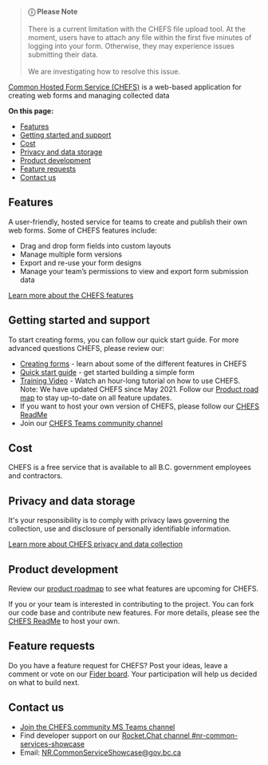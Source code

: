 >**ⓘ Please Note**<br><br>
>There is a current limitation with the CHEFS file upload tool. At the moment, users have to attach any file within the first five minutes of logging into your form. Otherwise, they may experience issues submitting their data. <br><br>
>We are investigating how to resolve this issue.

[Common Hosted Form Service (CHEFS)](https://chefs.nrs.gov.bc.ca/app/) is a web-based application for creating web forms and managing collected data

**On this page:**

* [Features](#Features)
* [Getting started and support](#Getting-started-and-support)
* [Cost](#Cost)
* [Privacy and data storage](#Privacy-and-data-storage)
* [Product development](#Product-development)
* [Feature requests](#Feature-requests)
* [Contact us](#Contact-us)

## Features

A user-friendly, hosted service for teams to create and publish their own web forms. Some of CHEFS features include:
* Drag and drop form fields into custom layouts
* Manage multiple form versions
* Export and re-use your form designs
* Manage your team’s permissions to view and export form submission data

[Learn more about the CHEFS features](Overview)

## Getting started and support
To start creating forms, you can follow our quick start guide. For more advanced questions CHEFS, please review our:

* [Creating forms](Creating-forms) - learn about some of the different features in CHEFS
* [Quick start guide](Quick-Start-Guide) - get started building a simple form
* [Training Video](https://www.youtube.com/watch?v=Wf432lBjcTA) - Watch an hour-long tutorial on how to use CHEFS. Note: We have updated CHEFS since May 2021. Follow our [Product road map](Product-roadmap) to stay up-to-date on all feature updates.
* If you want to host your own version of CHEFS, please follow our [CHEFS ReadMe](https://github.com/bcgov/common-hosted-form-service/blob/master/README.md)
* Join our [CHEFS Teams community channel](https://teams.microsoft.com/l/channel/19%3a34b9d4b4deb54eebaa9be8bc1ccf02f7%40thread.tacv2/CHEFS?groupId=bef8086f-20c7-43a4-bd07-29ce764e818c&tenantId=6fdb5200-3d0d-4a8a-b036-d3685e359adc)

## Cost
CHEFS is a free service that is available to all B.C. government employees and contractors.

## Privacy and data storage
It's your responsibility is to comply with privacy laws governing the collection, use and disclosure of personally identifiable information.

[Learn more about CHEFS privacy and data collection](Privacy-and-data-collection)

## Product development
Review our [product roadmap](product-roadmap) to see what features are upcoming for CHEFS.

If you or your team is interested in contributing to the project. You can fork our code base and contribute new features. For more details, please see the [CHEFS ReadMe](https://github.com/bcgov/common-hosted-form-service/blob/master/README.md) to host your own.

## Feature requests
Do you have a feature request for CHEFS? Post your ideas, leave a comment or vote on our [Fider board](https://chefs-fider.apps.silver.devops.gov.bc.ca/). Your participation will help us decided on what to build next.

## Contact us
<ul>
<li><a href="https://teams.microsoft.com/l/channel/19%3a34b9d4b4deb54eebaa9be8bc1ccf02f7%40thread.tacv2/CHEFS?groupId=bef8086f-20c7-43a4-bd07-29ce764e818c&tenantId=6fdb5200-3d0d-4a8a-b036-d3685e359adc">Join the CHEFS community MS Teams channel</a></li>
<li>Find developer support on our <a href="https://chat.developer.gov.bc.ca/channel/nr-common-services-showcase">Rocket.Chat channel #nr-common-services-showcase</a></li>
<li>Email: <a href="mailto:"NR.CommonServiceShowcase@gov.bc.ca">NR.CommonServiceShowcase@gov.bc.ca</a></li>
</ul>
